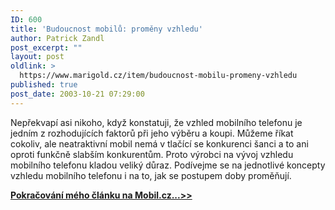 ```yaml
---
ID: 600
title: 'Budoucnost mobilů: proměny vzhledu'
author: Patrick Zandl
post_excerpt: ""
layout: post
oldlink: >
  https://www.marigold.cz/item/budoucnost-mobilu-promeny-vzhledu
published: true
post_date: 2003-10-21 07:29:00
---
```

<p>
Nepřekvapí asi nikoho, když konstatuji, že vzhled mobilního telefonu je jedním z rozhodujících faktorů při jeho výběru a koupi. Můžeme říkat cokoliv, ale neatraktivní mobil nemá v tlačící se konkurenci šanci a to ani oproti funkčně slabším konkurentům. Proto výrobci na vývoj vzhledu mobilního telefonu kladou veliký důraz. Podívejme se na jednotlivé koncepty vzhledu mobilního telefonu i na to, jak se postupem doby proměňují. </p>
<A href="http://mobil.idnes.cz/mobilni_komunikace/mobilni_technologie/budoucnostmobilu031021.html" target=_blank>
<p>
<STRONG>Pokračování mého článku na Mobil.cz...&gt;&gt;</STRONG></A></p>
